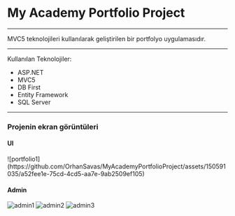 <H1>My Academy Portfolio Project</H1>
<hr>

MVC5 teknolojileri kullanılarak geliştirilen bir portfolyo uygulamasıdır.
<hr>


Kullanılan Teknolojiler:
* ASP.NET
* MVC5
* DB First
* Entity Framework
* SQL Server

<hr>

<h3>Projenin ekran görüntüleri</h3>

<h4>UI</h4>
![portfolio1](https://github.com/OrhanSavas/MyAcademyPortfolioProject/assets/150591035/a52fee1e-75cd-4cd5-aa7e-9ab2509ef105)





<h4>Admin</h4>

![admin1](https://github.com/OrhanSavas/MyAcademyPortfolioProject/assets/150591035/b6275bf4-2c70-4f5a-99b6-eb02c57ff0b8)
![admin2](https://github.com/OrhanSavas/MyAcademyPortfolioProject/assets/150591035/5df05a09-b8e9-489a-b7fb-bd9253259284)
![admin3](https://github.com/OrhanSavas/MyAcademyPortfolioProject/assets/150591035/be1d2009-1bcc-4a86-8ac7-6f6509c69a38)
